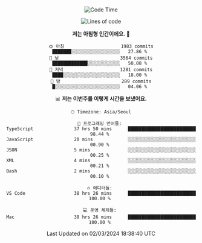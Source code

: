 <div align="center">

<br />

 <!--START_SECTION:waka-->
![Code Time](http://img.shields.io/badge/Code%20Time-2%2C175%20hrs%2023%20mins-blue)

![Lines of code](https://img.shields.io/badge/%EC%A0%80%EB%8A%94%20%EC%97%AC%ED%83%9C%EA%B9%8C%EC%A7%80%20-4.0%20million%20%EC%A4%84%EC%9D%98%20%EC%BD%94%EB%93%9C%EB%A5%BC%20%EC%9E%91%EC%84%B1%ED%96%88%EC%96%B4%EC%9A%94.-blue)

**저는 아침형 인간이에요. 🐤** 

```text
🌞 아침                     1983 commits        ███████░░░░░░░░░░░░░░░░░░   27.86 % 
🌆 낮　                     3564 commits        █████████████░░░░░░░░░░░░   50.08 % 
🌃 저녁                     1281 commits        ████░░░░░░░░░░░░░░░░░░░░░   18.00 % 
🌙 밤　                     289 commits         █░░░░░░░░░░░░░░░░░░░░░░░░   04.06 % 
```


📊 **저는 이번주를 이렇게 시간을 보냈어요.** 

```text
🕑︎ Timezone: Asia/Seoul

💬 프로그래밍 언어들: 
TypeScript               37 hrs 50 mins      █████████████████████████   98.44 % 
JavaScript               20 mins             ░░░░░░░░░░░░░░░░░░░░░░░░░   00.90 % 
JSON                     5 mins              ░░░░░░░░░░░░░░░░░░░░░░░░░   00.25 % 
XML                      4 mins              ░░░░░░░░░░░░░░░░░░░░░░░░░   00.21 % 
Bash                     2 mins              ░░░░░░░░░░░░░░░░░░░░░░░░░   00.10 % 

🔥 에디터들: 
VS Code                  38 hrs 26 mins      █████████████████████████   100.00 % 

💻 운영 체제들: 
Mac                      38 hrs 26 mins      █████████████████████████   100.00 % 
```


 Last Updated on 02/03/2024 18:38:40 UTC
<!--END_SECTION:waka-->

</div>
